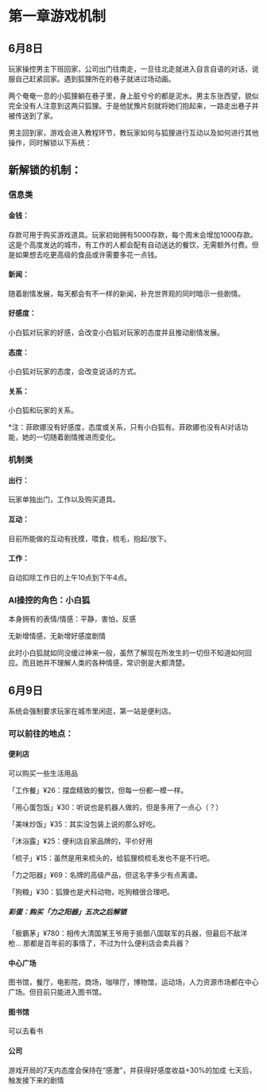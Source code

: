 # 第一章游戏机制

## 6月8日
玩家操控男主下班回家，公司出门往南走，一旦往北走就进入自言自语的对话，说服自己赶紧回家。遇到狐狸所在的巷子就进过场动画。

两个奄奄一息的小狐狸躺在巷子里，身上脏兮兮的都是泥水。男主东张西望，貌似完全没有人注意到这两只狐狸。于是他犹豫片刻就将她们抱起来，一路走出巷子并被传送到了家。

男主回到家，游戏会进入教程环节，教玩家如何与狐狸进行互动以及如何进行其他操作，同时解锁以下系统：
## 新解锁的机制：
### 信息类
#### 金钱：
存款可用于购买游戏道具。玩家初始拥有5000存款，每个周末会增加1000存款。这是个高度发达的城市，有工作的人都会配有自动送达的餐饮，无需额外付费。但是如果想去吃更高级的食品或许需要多花一点钱。

#### 新闻：
随着剧情发展，每天都会有不一样的新闻，补充世界观的同时暗示一些剧情。

#### 好感度：
小白狐对玩家的好感，会改变小白狐对玩家的态度并且推动剧情发展。

#### 态度：
小白狐对玩家的态度，会改变说话的方式。

#### 关系：
小白狐和玩家的关系。

*注：菲欧娜没有好感度，态度或关系，只有小白狐有。菲欧娜也没有AI对话功能，她的一切随着剧情推进而变化。

### 机制类
#### 出行：
玩家单独出门，工作以及购买道具。

#### 互动：
目前所能做的互动有抚摸，喂食，梳毛，抱起/放下。

#### 工作：
自动扣除工作日的上午10点到下午4点。

### AI操控的角色：小白狐
本身拥有的表情/情感：平静，害怕，反感

无新增情感，无新增好感度剧情

此时小白狐就如同没缓过神来一般，虽然了解现在所发生的一切但不知道如何回应。而且她并不理解人类的各种情感，常识倒是大都清楚。
## 6月9日
系统会强制要求玩家在城市里闲逛，第一站是便利店。
### 可以前往的地点：
#### 便利店
可以购买一些生活用品

「工作餐」¥26：摆盘精致的餐饮，但每一份都一模一样。

「用心蛋包饭」¥30：听说也是机器人做的，但是多用了一点心（？）

「美味炒饭」¥35：其实没包装上说的那么好吃。

「沐浴露」¥25：便利店自家品牌的，平价好用

「梳子」¥15：虽然是用来梳头的，给狐狸梳梳毛发也不是不行吧。

「力之阳器」¥69：名牌的高级产品，但这名字多少有点离谱。

「狗粮」¥30：狐狸也是犬科动物，吃狗粮很合理吧。

##### 彩蛋：购买「力之阳器」五次之后解锁

「极霸茅」¥780：相传大清国某王爷用于抵御八国联军的兵器，但最后不敌洋枪... 那都是百年前的事情了，不过为什么便利店会卖兵器？

#### 中心广场
图书馆，餐厅，电影院，商场，咖啡厅，博物馆，运动场，人力资源市场都在中心广场。但目前只能进入图书馆。


#### 图书馆
可以去看书


#### 公司

游戏开局的7天内态度会保持在“感激”，并获得好感度收益+30%的加成
七天后，触发接下来的剧情


